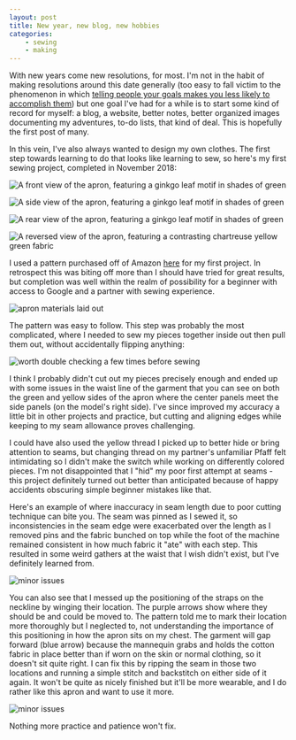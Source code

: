 ```yaml
---
layout: post
title: New year, new blog, new hobbies
categories: 
	- sewing
	- making
---
```


With new years come new resolutions, for most. I'm not in the habit of making resolutions around this date generally (too easy to fall victim to the phenomenon in which [telling people your goals makes you less likely to accomplish them](http://www.psych.nyu.edu/gollwitzer/09_Gollwitzer_Sheeran_Seifert_Michalski_When_Intentions_.pdf)) but one goal I've had for a while is to start some kind of record for myself: a blog, a website, better notes, better organized images documenting my adventures, to-do lists, that kind of deal. This is hopefully the first post of many.

In this vein, I've also always wanted to design my own clothes. The first step towards learning to do that looks like learning to sew, so here's my first sewing project, completed in November 2018:

![A front view of the apron, featuring a ginkgo leaf motif in shades of green](/assets/images/2019/1/apron_front.jpg)

![A side view of the apron, featuring a ginkgo leaf motif in shades of green](/assets/images/2019/1/apron_back.jpg)

![A rear view of the apron, featuring a ginkgo leaf motif in shades of green](/assets/images/2019/1/apron_pocket_detail.jpg)

![A reversed view of the apron, featuring a contrasting chartreuse yellow green fabric](/assets/images/2019/1/apron_reverse.jpg)


I used a pattern purchased off of Amazon [here](https://www.amazon.com/gp/product/B075PKXXBK/ref=oh_aui_search_detailpage?ie=UTF8&psc=1) for my first project. In retrospect this was biting off more than I should have tried for great results, but completion was well within the realm of possibility for a beginner with access to Google and a partner with sewing experience.

![apron materials laid out](/assets/images/2019/1/apron_materials.jpg)

The pattern was easy to follow. This step was probably the most complicated, where I needed to sew my pieces together inside out then pull them out, without accidentally flipping anything: 

![worth double checking a few times before sewing](/assets/images/2019/1/apron_construction.jpeg)

I think I probably didn't cut out my pieces precisely enough and ended up with some issues in the waist line of the garment that you can see on both the green and yellow sides of the apron where the center panels meet the side panels (on the model's right side). I've since improved my accuracy a little bit in other projects and practice, but cutting and aligning edges while keeping to my seam allowance proves challenging.

I could have also used the yellow thread I picked up to better hide or bring attention to seams, but changing thread on my partner's unfamiliar Pfaff felt intimidating so I didn't make the switch while working on differently colored pieces. I'm not disappointed that I "hid" my poor first attempt at seams - this project definitely turned out better than anticipated because of happy accidents obscuring simple beginner mistakes like that.


Here's an example of where inaccuracy in seam length due to poor cutting technique can bite you. The seam was pinned as I sewed it, so inconsistencies in the seam edge were exacerbated over the length as I removed pins and the fabric bunched on top while the foot of the machine remained consistent in how much fabric it "ate" with each step. This resulted in some weird gathers at the waist that I wish didn't exist, but I've definitely learned from.

![minor issues](/assets/images/2019/1/apron_detail_issues.jpg)

You can also see that I messed up the positioning of the straps on the neckline by winging their location. The purple arrows show where they should be and could be moved to. The pattern told me to mark their location more thoroughly but I neglected to, not understanding the importance of this positioning in how the apron sits on my chest. The garment will gap forward (blue arrow) because the mannequin grabs and holds the cotton fabric in place better than if worn on the skin or normal clothing, so it doesn't sit quite right. I can fix this by ripping the seam in those two locations and running a simple stitch and backstitch on either side of it again. It won't be quite as nicely finished but it'll be more wearable, and I do rather like this apron and want to use it more.

![minor issues](/assets/images/2019/1/apron_neckline_issues.jpg)

Nothing more practice and patience won't fix.